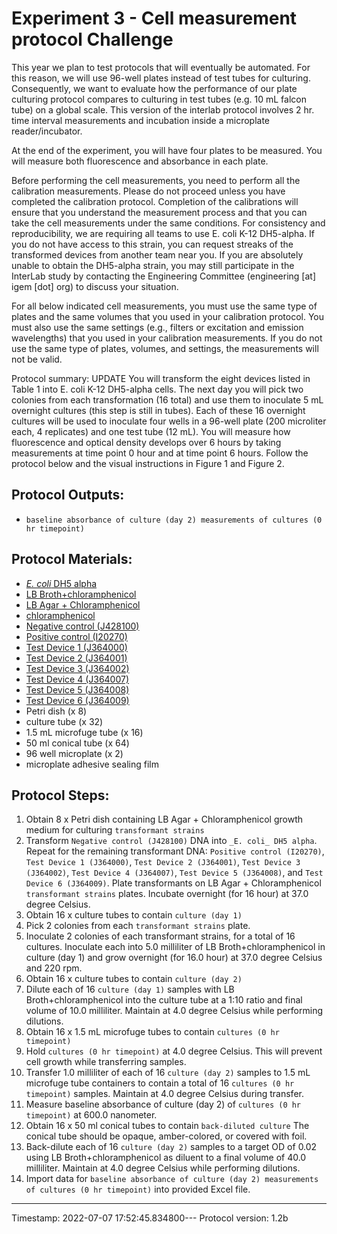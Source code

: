 # Experiment 3 - Cell measurement protocol Challenge

This year we plan to test protocols that will eventually be automated. For this reason, we will use 96-well plates instead of test tubes for culturing. Consequently, we want to evaluate how the performance of our plate culturing protocol compares to culturing in test tubes (e.g. 10 mL falcon tube) on a global scale. This version of the interlab protocol involves 2 hr. time interval measurements and incubation inside a microplate reader/incubator.

At the end of the experiment, you will have four plates to be measured. You will measure both fluorescence and absorbance in each plate.

Before performing the cell measurements, you need to perform all the calibration measurements. Please do not proceed unless you have completed the calibration protocol. Completion of the calibrations will ensure that you understand the measurement process and that you can take the cell measurements under the same conditions. For consistency and reproducibility, we are requiring all teams to use E. coli K-12 DH5-alpha. If you do not have access to this strain, you can request streaks of the transformed devices from another team near you. If you are absolutely unable to obtain the DH5-alpha strain, you may still participate in the InterLab study by contacting the Engineering Committee (engineering [at] igem [dot] org) to discuss your situation.

For all below indicated cell measurements, you must use the same type of plates and the same volumes that you used in your calibration protocol. You must also use the same settings (e.g., filters or excitation and emission wavelengths) that you used in your calibration measurements. If you do not use the same type of plates, volumes, and settings, the measurements will not be valid.

Protocol summary: UPDATE You will transform the eight devices listed in Table 1 into E. coli K-12 DH5-alpha cells. The next day you will pick two colonies from each transformation (16 total) and use them to inoculate 5 mL overnight cultures (this step is still in tubes). Each of these 16 overnight cultures will be used to inoculate four wells in a 96-well plate (200 microliter each, 4 replicates) and one test tube (12 mL). You will measure how fluorescence and optical density develops over 6 hours by taking measurements at time point 0 hour and at time point 6 hours. Follow the protocol below and the visual instructions in Figure 1 and Figure 2.


## Protocol Outputs:
* `baseline absorbance of culture (day 2) measurements of cultures (0 hr timepoint)`


## Protocol Materials:
* [_E. coli_ DH5 alpha](https://identifiers.org/taxonomy:668369)
* [LB Broth+chloramphenicol]()
* [LB Agar + Chloramphenicol]()
* [chloramphenicol](https://pubchem.ncbi.nlm.nih.gov/compound/5959)
* [Negative control (J428100)](http://parts.igem.org/Part:BBa_J428100)
* [Positive control (I20270)](http://parts.igem.org/Part:BBa_I20270)
* [Test Device 1 (J364000)](http://parts.igem.org/Part:BBa_J364000)
* [Test Device 2 (J364001)](http://parts.igem.org/Part:BBa_J364001)
* [Test Device 3 (J364002)](http://parts.igem.org/Part:BBa_J364002)
* [Test Device 4 (J364007)](http://parts.igem.org/Part:BBa_J364007)
* [Test Device 5 (J364008)](http://parts.igem.org/Part:BBa_J364008)
* [Test Device 6 (J364009)](http://parts.igem.org/Part:BBa_J364009)
* Petri dish (x 8)
* culture tube (x 32)
* 1.5 mL microfuge tube (x 16)
* 50 ml conical tube (x 64)
* 96 well microplate (x 2)
* microplate adhesive sealing film


## Protocol Steps:
1. Obtain 8 x Petri dish containing LB Agar + Chloramphenicol growth medium for culturing `transformant strains`
2. Transform `Negative control (J428100)` DNA into `_E. coli_ DH5 alpha`. Repeat for the remaining transformant DNA:  `Positive control (I20270)`, `Test Device 1 (J364000)`, `Test Device 2 (J364001)`, `Test Device 3 (J364002)`, `Test Device 4 (J364007)`, `Test Device 5 (J364008)`, and `Test Device 6 (J364009)`. Plate transformants on LB Agar + Chloramphenicol `transformant strains` plates. Incubate overnight (for 16 hour) at 37.0 degree Celsius.
3. Obtain 16 x culture tubes to contain `culture (day 1)`
4. Pick 2 colonies from each `transformant strains` plate.
5. Inoculate 2 colonies of each transformant strains, for a total of 16 cultures. Inoculate each into 5.0 milliliter of LB Broth+chloramphenicol in culture (day 1) and grow overnight (for 16.0 hour) at 37.0 degree Celsius and 220 rpm.
6. Obtain 16 x culture tubes to contain `culture (day 2)`
7. Dilute each of 16 `culture (day 1)` samples with LB Broth+chloramphenicol into the culture tube at a 1:10 ratio and final volume of 10.0 milliliter. Maintain at 4.0 degree Celsius while performing dilutions.
8. Obtain 16 x 1.5 mL microfuge tubes to contain `cultures (0 hr timepoint)`
9. Hold `cultures (0 hr timepoint)` at 4.0 degree Celsius. This will prevent cell growth while transferring samples.
10. Transfer 1.0 milliliter of each of 16 `culture (day 2)` samples to 1.5 mL microfuge tube containers to contain a total of 16 `cultures (0 hr timepoint)` samples. Maintain at 4.0 degree Celsius during transfer.
11. Measure baseline absorbance of culture (day 2) of `cultures (0 hr timepoint)` at 600.0 nanometer.
12. Obtain 16 x 50 ml conical tubes to contain `back-diluted culture` The conical tube should be opaque, amber-colored, or covered with foil.
13. Back-dilute each of 16 `culture (day 2)` samples to a target OD of 0.02 using LB Broth+chloramphenicol as diluent to a final volume of 40.0 milliliter. Maintain at 4.0 degree Celsius while performing dilutions.
14. Import data for `baseline absorbance of culture (day 2) measurements of cultures (0 hr timepoint)` into provided Excel file.
---
Timestamp: 2022-07-07 17:52:45.834800---
Protocol version: 1.2b